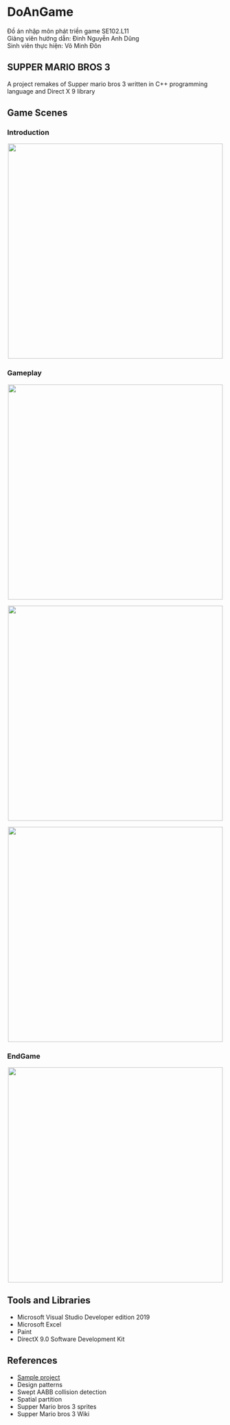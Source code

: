 # DoAnGame
Đồ án nhập môn phát triền game SE102.L11    
Giảng viên hướng dẫn: Đinh Nguyễn Anh Dũng    
Sinh viên thực hiện: Võ Minh Đôn    

## SUPPER MARIO BROS 3
A project remakes of Supper mario bros 3 written in C++ programming language and Direct X 9 library

## Game Scenes
### Introduction
<p align="center">
 <img src="https://i.ytimg.com/vi/1DfSMLXGYRc/hqdefault.jpg" width="500">
</p>

### Gameplay

<p align="center">
 <img src="https://i.pinimg.com/originals/51/30/46/5130460343ad4e75f9d8ff1bbe0947e7.png" width="500">
</p>

<p align="center">
 <img src="https://gamefabrique.com/storage/screenshots/nes/super-mario-bros-3-03.png" width="500">
</p>

<p align="center">
 <img src="https://static.wikia.nocookie.net/mario/images/a/a7/SMB3_World_1-4_NES.png/revision/latest?cb=20190912194938" width="500">
</p>

### EndGame

<p align="center">
 <img src="https://static.wikia.nocookie.net/game-over-dex/images/a/a0/Smb3gameovermario.png/revision/latest/scale-to-width-down/256?cb=20121007072706" width="500">
</p>

## Tools and Libraries
- Microsoft Visual Studio Developer edition 2019
- Microsoft Excel
- Paint
- DirectX 9.0 Software Development Kit

## References
- [Sample project](https://github.com/dungdna2000/gamedev-intro-tutorials)
- Design patterns
- Swept AABB collision detection
- Spatial partition
- Supper Mario bros 3 sprites
- Supper Mario bros 3 Wiki

